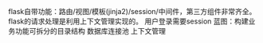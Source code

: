 flask自带功能：路由/视图/模板(jinja2)/session/中间件，第三方组件非常齐全。
flask的请求处理是利用上下文管理实现的。
用户登录需要session
蓝图：构建业务功能可拆分的目录结构
数据库连接池
上下文管理
